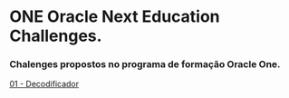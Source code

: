 # ONE Oracle Next Education Challenges.
### Chalenges propostos no programa de formação Oracle One.


[01 - Decodificador](Decodificador)</br>

